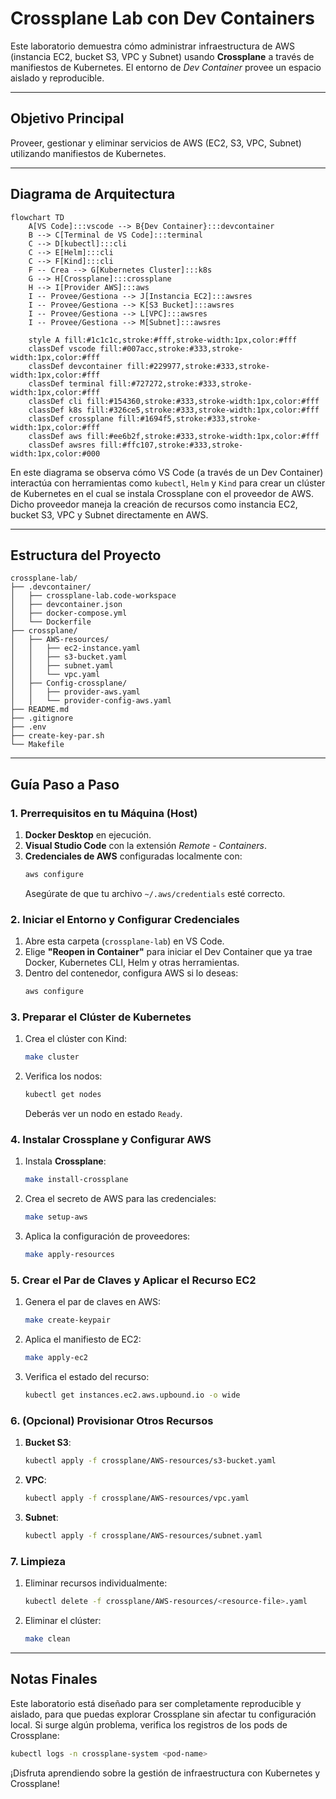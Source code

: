 # Crossplane Lab con Dev Containers

Este laboratorio demuestra cómo administrar infraestructura de AWS (instancia EC2, bucket S3, VPC y Subnet) usando **Crossplane** a través de manifiestos de Kubernetes. El entorno de _Dev Container_ provee un espacio aislado y reproducible.

---

## Objetivo Principal

Proveer, gestionar y eliminar servicios de AWS (EC2, S3, VPC, Subnet) utilizando manifiestos de Kubernetes.

---

## Diagrama de Arquitectura

```mermaid
flowchart TD
    A[VS Code]:::vscode --> B{Dev Container}:::devcontainer
    B --> C[Terminal de VS Code]:::terminal
    C --> D[kubectl]:::cli
    C --> E[Helm]:::cli
    C --> F[Kind]:::cli
    F -- Crea --> G[Kubernetes Cluster]:::k8s
    G --> H[Crossplane]:::crossplane
    H --> I[Provider AWS]:::aws
    I -- Provee/Gestiona --> J[Instancia EC2]:::awsres
    I -- Provee/Gestiona --> K[S3 Bucket]:::awsres
    I -- Provee/Gestiona --> L[VPC]:::awsres
    I -- Provee/Gestiona --> M[Subnet]:::awsres

    style A fill:#1c1c1c,stroke:#fff,stroke-width:1px,color:#fff
    classDef vscode fill:#007acc,stroke:#333,stroke-width:1px,color:#fff
    classDef devcontainer fill:#229977,stroke:#333,stroke-width:1px,color:#fff
    classDef terminal fill:#727272,stroke:#333,stroke-width:1px,color:#fff
    classDef cli fill:#154360,stroke:#333,stroke-width:1px,color:#fff
    classDef k8s fill:#326ce5,stroke:#333,stroke-width:1px,color:#fff
    classDef crossplane fill:#1694f5,stroke:#333,stroke-width:1px,color:#fff
    classDef aws fill:#ee6b2f,stroke:#333,stroke-width:1px,color:#fff
    classDef awsres fill:#ffc107,stroke:#333,stroke-width:1px,color:#000
```

En este diagrama se observa cómo VS Code (a través de un Dev Container) interactúa con herramientas como `kubectl`, `Helm` y `Kind` para crear un clúster de Kubernetes en el cual se instala Crossplane con el proveedor de AWS. Dicho proveedor maneja la creación de recursos como instancia EC2, bucket S3, VPC y Subnet directamente en AWS.

---

## Estructura del Proyecto

```
crossplane-lab/
├── .devcontainer/
│   ├── crossplane-lab.code-workspace
│   ├── devcontainer.json
│   ├── docker-compose.yml
│   └── Dockerfile
├── crossplane/
│   ├── AWS-resources/
│   │   ├── ec2-instance.yaml
│   │   ├── s3-bucket.yaml
│   │   ├── subnet.yaml
│   │   └── vpc.yaml
│   ├── Config-crossplane/
│   │   ├── provider-aws.yaml
│   │   └── provider-config-aws.yaml
├── README.md
├── .gitignore
├── .env
├── create-key-par.sh
└── Makefile
```

---

## Guía Paso a Paso

### 1. Prerrequisitos en tu Máquina (Host)
1. **Docker Desktop** en ejecución.  
2. **Visual Studio Code** con la extensión *Remote - Containers*.  
3. **Credenciales de AWS** configuradas localmente con:
   ```bash
   aws configure
   ```
   Asegúrate de que tu archivo `~/.aws/credentials` esté correcto.

### 2. Iniciar el Entorno y Configurar Credenciales
1. Abre esta carpeta (`crossplane-lab`) en VS Code.  
2. Elige **"Reopen in Container"** para iniciar el Dev Container que ya trae Docker, Kubernetes CLI, Helm y otras herramientas.  
3. Dentro del contenedor, configura AWS si lo deseas:
   ```bash
   aws configure
   ```

### 3. Preparar el Clúster de Kubernetes
1. Crea el clúster con Kind:
   ```bash
   make cluster
   ```
2. Verifica los nodos:
   ```bash
   kubectl get nodes
   ```
   Deberás ver un nodo en estado `Ready`.

### 4. Instalar Crossplane y Configurar AWS
1. Instala **Crossplane**:
   ```bash
   make install-crossplane
   ```
2. Crea el secreto de AWS para las credenciales:
   ```bash
   make setup-aws
   ```
3. Aplica la configuración de proveedores:
   ```bash
   make apply-resources
   ```

### 5. Crear el Par de Claves y Aplicar el Recurso EC2
1. Genera el par de claves en AWS:
   ```bash
   make create-keypair
   ```
2. Aplica el manifiesto de EC2:
   ```bash
   make apply-ec2
   ```
3. Verifica el estado del recurso:
   ```bash
   kubectl get instances.ec2.aws.upbound.io -o wide
   ```

### 6. (Opcional) Provisionar Otros Recursos
1. **Bucket S3**:
   ```bash
   kubectl apply -f crossplane/AWS-resources/s3-bucket.yaml
   ```
2. **VPC**:
   ```bash
   kubectl apply -f crossplane/AWS-resources/vpc.yaml
   ```
3. **Subnet**:
   ```bash
   kubectl apply -f crossplane/AWS-resources/subnet.yaml
   ```

### 7. Limpieza
1. Eliminar recursos individualmente:
   ```bash
   kubectl delete -f crossplane/AWS-resources/<resource-file>.yaml
   ```
2. Eliminar el clúster:
   ```bash
   make clean
   ```

---

## Notas Finales
Este laboratorio está diseñado para ser completamente reproducible y aislado, para que puedas explorar Crossplane sin afectar tu configuración local. Si surge algún problema, verifica los registros de los pods de Crossplane:

```bash
kubectl logs -n crossplane-system <pod-name>
```

¡Disfruta aprendiendo sobre la gestión de infraestructura con Kubernetes y Crossplane!
